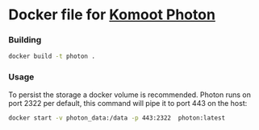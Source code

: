 # Docker file for [Komoot Photon](https://github.com/komoot/photon)

### Building
```bash
docker build -t photon .
```

### Usage

To persist the storage a docker volume is recommended. Photon runs on port 2322 per default, this command will pipe it to port 443 on the host:

```bash
docker start -v photon_data:/data -p 443:2322  photon:latest
```
